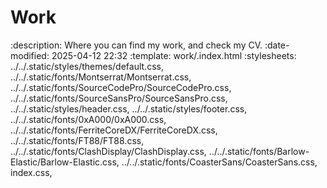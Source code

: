 # Work

:description: Where you can find my work, and check my CV.
:date-modified: 2025-04-12 22:32
:template: work/.index.html
:stylesheets:
    ../../.static/styles/themes/default.css,
    ../../.static/fonts/Montserrat/Montserrat.css,
    ../../.static/fonts/SourceCodePro/SourceCodePro.css,
    ../../.static/fonts/SourceSansPro/SourceSansPro.css,
    ../../.static/styles/header.css,
    ../../.static/styles/footer.css,
    ../../.static/fonts/0xA000/0xA000.css,
    ../../.static/fonts/FerriteCoreDX/FerriteCoreDX.css,
    ../../.static/fonts/FT88/FT88.css,
    ../../.static/fonts/ClashDisplay/ClashDisplay.css,
    ../../.static/fonts/Barlow-Elastic/Barlow-Elastic.css,
    ../../.static/fonts/CoasterSans/CoasterSans.css,
    index.css,
